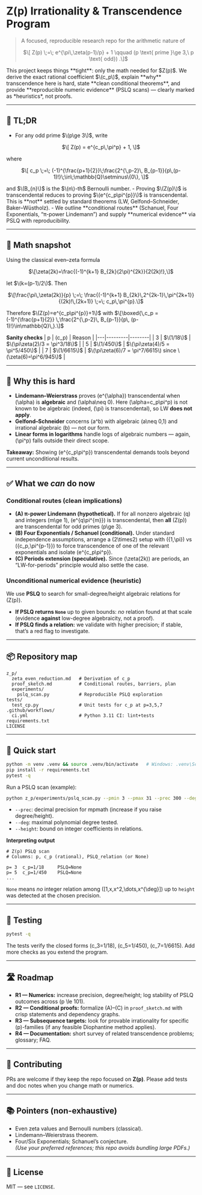# Z(p) Irrationality & Transcendence Program

> A focused, reproducible research repo for the arithmetic nature of
> <p align="center">
> $\[ Z(p) \;=\; e^{\pi\,\zeta(p-1)/p} + 1 \qquad (p \text{ prime }\ge 3,\ p \text{ odd}) .\]$
</p>
This project keeps things **tight**: only the math needed for $Z(p)$.  
We derive the exact rational coefficient $\(c_p\)$, explain **why** transcendence here is hard,
state **clean conditional theorems**, and provide **reproducible numeric evidence** (PSLQ scans) — clearly marked as *heuristics*, not proofs.

---

## 🧭 TL;DR
- For any odd prime $\(p\ge 3\)$, write
<p align="center">
  $\[ Z(p) = e^{c_p\,\pi^p} + 1, \]$
</p>
  where
  <p align="center">
  $\[ c_p \;=\; (-1)^{\frac{p+1}{2}}\;\frac{2^{\,p-2}\, B_{p-1}}{p\,(p-1)!}\;\in\;\mathbb{Q}\setminus\{0\}, \]$
  </p>
  and $\(B_{n}\)$ is the $\(n\)-th$ Bernoulli number.
- Proving $\(Z(p)\)$ is transcendental reduces to proving $\(e^{c_p\pi^{p}}\)$ is transcendental.  
  This is **not** settled by standard theorems (LW, Gelfond–Schneider, Baker–Wüstholz).  
- We outline **conditional routes** (Schanuel, Four Exponentials, “π-power Lindemann”) and supply **numerical evidence** via PSLQ with reproducibility.

---

## 🧮 Math snapshot

Using the classical even–zeta formula
<p align="center">
$\[\zeta(2k)=\frac{(-1)^{k+1} B_{2k}(2\pi)^{2k}}{2(2k)!},\]$
</p>
let $\(k=(p-1)/2\)$. Then
<p align="center">
$\[\frac{\pi\,\zeta(2k)}{p} \;=\; \frac{(-1)^{k+1} B_{2k}\,2^{2k-1}\,\pi^{2k+1}}{(2k)!\,(2k+1)} \;=\; c_p\,\pi^{p}.\]$

Therefore $\(Z(p)=e^{c_p\pi^{p}}+1\)$ with
$\[\boxed{\,c_p = (-1)^{\frac{p+1}{2}} \,\frac{2^{\,p-2}\, B_{p-1}}{p\, (p-1)!}\in\mathbb{Q}\,}.\]$

**Sanity checks**
| p | \(c_p\) | Reason |
|---|---------|--------|
| 3 | $\(1/18\)$ | $\(\pi\zeta(2)/3 = \pi^3/18\)$ |
| 5 | $\(1/450\)$ | $\(\pi\zeta(4)/5 = \pi^5/450\)$ |
| 7 | $\(1/6615\)$ | $\(\pi\zeta(6)/7 = \pi^7/6615\) since \(\zeta(6)=\pi^6/945\)$ |

---

## 🧱 Why this is hard
- **Lindemann–Weierstrass** proves \(e^{\alpha}\) transcendental when \(\alpha\) is **algebraic** and \(\alpha\neq 0\). Here \(\alpha=c_p\pi^p\) is not known to be algebraic (indeed, \(\pi\) is transcendental), so LW **does not apply**.
- **Gelfond–Schneider** concerns \(a^b\) with algebraic \(a\neq 0,1\) and irrational algebraic \(b\) — not our form.
- **Linear forms in logarithms** handle logs of algebraic numbers — again, \(\pi^p\) falls outside their direct scope.

**Takeaway:** Showing \(e^{c_p\pi^p}\) transcendental demands tools beyond current unconditional results.

---

## ✅ What we *can* do now

### Conditional routes (clean implications)
- **(A) π-power Lindemann (hypothetical).** If for all nonzero algebraic \(q\) and integers \(m\ge 1\), \(e^{q\pi^{m}}\) is transcendental, then **all** \(Z(p)\) are transcendental for odd primes \(p\ge 3\).
- **(B) Four Exponentials / Schanuel (conditional).** Under standard independence assumptions, arrange a \(2\times2\) setup with \(\{1,\pi\}\) vs \(\{c_p,\pi^{p-1}\}\) to force transcendence of one of the relevant exponentials and isolate \(e^{c_p\pi^p}\).
- **(C) Periods extension (speculative).** Since \(\zeta(2k)\) are periods, an “LW-for-periods” principle would also settle the case.

### Unconditional numerical evidence (heuristic)
We use **PSLQ** to search for small-degree/height algebraic relations for \(Z(p)\).  
- **If PSLQ returns `None`** up to given bounds: *no* relation found at that scale (evidence **against** low-degree algebraicity, not a proof).  
- **If PSLQ finds a relation:** we validate with higher precision; if stable, that’s a red flag to investigate.

---

## 📦 Repository map

```
z_p/
  zeta_even_reduction.md   # Derivation of c_p
  proof_sketch.md          # Conditional routes, barriers, plan
  experiments/
    pslq_scan.py           # Reproducible PSLQ exploration
tests/
  test_cp.py               # Unit tests for c_p at p=3,5,7
.github/workflows/
  ci.yml                   # Python 3.11 CI: lint+tests
requirements.txt
LICENSE
```

---

## 🚀 Quick start

```bash
python -m venv .venv && source .venv/bin/activate   # Windows: .venv\Scripts\activate
pip install -r requirements.txt
pytest -q
```

Run a PSLQ scan (example):
```bash
python z_p/experiments/pslq_scan.py --pmin 3 --pmax 31 --prec 300 --deg 6 --height 2000
```
- `--prec`: decimal precision for mpmath (increase if you raise degree/height).
- `--deg`: maximal polynomial degree tested.
- `--height`: bound on integer coefficients in relations.

**Interpreting output**
```
# Z(p) PSLQ scan
# Columns: p, c_p (rational), PSLQ_relation (or None)

p= 3  c_p=1/18     PSLQ=None
p= 5  c_p=1/450    PSLQ=None
...
```
`None` means *no* integer relation among \([1,x,x^2,\dots,x^{\deg}]\) up to `height` was detected at the chosen precision.

---

## 🧪 Testing
```bash
pytest -q
```
The tests verify the closed forms \(c_3=1/18\), \(c_5=1/450\), \(c_7=1/6615\). Add more checks as you extend the program.

---

## 🛣️ Roadmap
- **R1 — Numerics:** increase precision, degree/height; log stability of PSLQ outcomes across \(p \le 101\).
- **R2 — Conditional proofs:** formalize (A)–(C) in `proof_sketch.md` with crisp statements and dependency graphs.
- **R3 — Subsequence targets:** look for provable irrationality for specific \(p\)-families (if any feasible Diophantine method applies).
- **R4 — Documentation:** short survey of related transcendence problems; glossary; FAQ.

---

## 🤝 Contributing
PRs are welcome if they keep the repo focused on **Z(p)**. Please add tests and doc notes when you change math or numerics.

---

## 📚 Pointers (non-exhaustive)
- Even zeta values and Bernoulli numbers (classical).  
- Lindemann–Weierstrass theorem.  
- Four/Six Exponentials; Schanuel’s conjecture.  
*(Use your preferred references; this repo avoids bundling large PDFs.)*

---

## 📝 License
MIT — see `LICENSE`.
